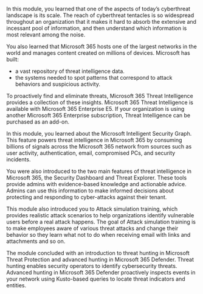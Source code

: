 In this module, you learned that one of the aspects of today’s cyberthreat landscape is its scale. The reach of cyberthreat tentacles is so widespread throughout an organization that it makes it hard to absorb the extensive and incessant pool of information, and then understand which information is most relevant among the noise.

You also learned that Microsoft 365 hosts one of the largest networks in the world and manages content created on millions of devices. Microsoft has built:

 -  a vast repository of threat intelligence data.
 -  the systems needed to spot patterns that correspond to attack behaviors and suspicious activity.

To proactively find and eliminate threats, Microsoft 365 Threat Intelligence provides a collection of these insights. Microsoft 365 Threat Intelligence is available with Microsoft 365 Enterprise E5. If your organization is using another Microsoft 365 Enterprise subscription, Threat Intelligence can be purchased as an add-on.

In this module, you learned about the Microsoft Intelligent Security Graph. This feature powers threat intelligence in Microsoft 365 by consuming billions of signals across the Microsoft 365 network from sources such as user activity, authentication, email, compromised PCs, and security incidents.<br>

You were also introduced to the two main features of threat intelligence in Microsoft 365, the Security Dashboard and Threat Explorer. These tools provide admins with evidence-based knowledge and actionable advice. Admins can use this information to make informed decisions about protecting and responding to cyber-attacks against their tenant.

This module also introduced you to Attack simulation training, which provides realistic attack scenarios to help organizations identify vulnerable users before a real attack happens. The goal of Attack simulation training is to make employees aware of various threat attacks and change their behavior so they learn what not to do when receiving email with links and attachments and so on.

The module concluded with an introduction to threat hunting in Microsoft Threat Protection and advanced hunting in Microsoft 365 Defender. Threat hunting enables security operators to identify cybersecurity threats. Advanced hunting in Microsoft 365 Defender proactively inspects events in your network using Kusto-based queries to locate threat indicators and entities.
